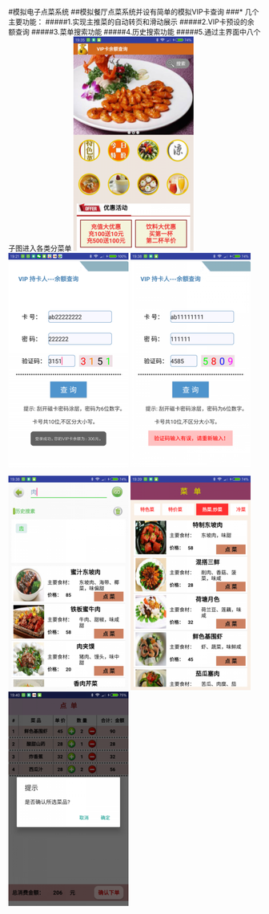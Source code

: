 #模拟电子点菜系统
##模拟餐厅点菜系统并设有简单的模拟VIP卡查询
###* 几个主要功能：
#####1.实现主推菜的自动转页和滑动展示
#####2.VIP卡预设的余额查询
#####3.菜单搜索功能
#####4.历史搜索功能
#####5.通过主界面中八个子图进入各类分菜单
![image](https://github.com/sallyQin/DishOrder/raw/master/app/src/main/res/drawable/demo1.png) 
![image](https://github.com/sallyQin/DishOrder/raw/master/app/src/main/res/drawable/demo2.png) 
![image](https://github.com/sallyQin/DishOrder/raw/master/app/src/main/res/drawable/demo3.png) 





![image](https://github.com/sallyQin/DishOrder/raw/master/app/src/main/res/drawable/demo4.png) 
![image](https://github.com/sallyQin/DishOrder/raw/master/app/src/main/res/drawable/demo5.png) 
![image](https://github.com/sallyQin/DishOrder/raw/master/app/src/main/res/drawable/demo6.png) 
